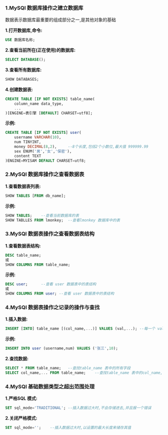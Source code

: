 ### 1.MySQl 数据库操作之建立数据库

数据表示数据库最重要的组成部分之一,是其他对象的基础

**1.打开数据库,命令:**

```sql
USE 数据库名称;
```

**2.查看当前所在(正在使用)的数据库:**

```sql
SELECT DATABASE();
```

**3.查看所有数据库:**

```sql
SHOW DATABASES;
```

**4.创建数据表:**

```sql
CREATE TABLE [IF NOT EXISTS] table_name(
	column_name data_type,
	...
)[ENGINE=表引擎 [DEFAULT] CHARSET=utf8];
```

**示例:**

```sql
CREATE TABLE [IF NOT EXISTS] user(
	username VARCHAR(10),
    num TINYINT,
    money DECIMAL(8,2),		--8个长度,包括2个小数位,最大值 999999.99
    sex ENUM('男','女','保密'),
    content TEXT
)ENGINE=MYISAM DEFAULT CHARSET=utf8;
```

### 2.MySQl 数据库操作之查看数据表

**1.查看数据表列表:**

```sql
SHOW TABLES [FROM db_name];
```

**示例:**

```sql
SHOW TABLES;	--查看当前数据库的表
SHOW TABLLES FROM lmonkey;	--查看lmonkey 数据库中的表
```

### 3.MySQl 数据表操作之查看数据表结构

**1.查看数据表结构:**

```sql
DESC table_name;
或
SHOW COLUMNS FROM table_name;
```

**示例:**

```sql
DESC user;		--查看 user 数据表中的表结构
或
SHOW COLUMNS FROM user; --查看 user 数据表中的表结构
```

### 4.MySQl 数据表操作之记录的操作与查找

**1.插入数据:**

```sql
INSERT [INTO] table_name [(col_name,...)] VALUES (val,...);	--每一个 val 都要插入到对应的col_name,文本或字符类型的val 值需要写上'',如果值与表中所有列都一一对应可以不写列名[(col_name,...)]
```

**示例:**

```sql
INSERT INTO user (username,num) VALUES ('张三',10);	
```

**2.查找数据:**

```sql
SELECT * FROM table_name;	--查找table_name 表中的所有字段
SELECT col_name,... FROM table_name;	--查找table_name 表中的col_name,... 字段
```

### 4.MySQl 基础数据类型之超出范围处理

**1.严格SQL 模式:**

```sql
SET sql_mode='TRADITIONAL';	--插入数据过大时,不会存储进去,并且报一个错误
```

**2.关闭严格模式:**

```sql
SET sql_mode='';	--插入数据过大时,以设置的最大长度来储存其值
```

